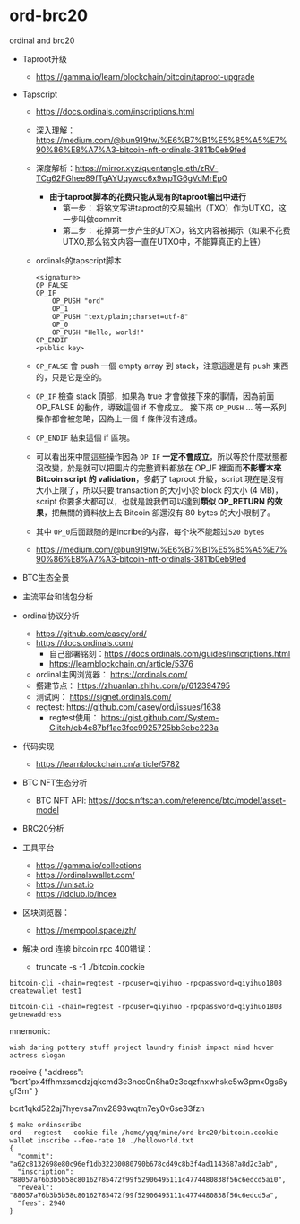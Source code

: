 # ord-brc20
ordinal and brc20

- Taproot升级
  - https://gamma.io/learn/blockchain/bitcoin/taproot-upgrade
- Tapscript
  - https://docs.ordinals.com/inscriptions.html
  - 深入理解： https://medium.com/@bun919tw/%E6%B7%B1%E5%85%A5%E7%90%86%E8%A7%A3-bitcoin-nft-ordinals-3811b0eb9fed
  - 深度解析：https://mirror.xyz/quentangle.eth/zRV-TCg62FGhee89fTgAYUqywcc6x9wpTG6gVdMrEp0
    - **由于taproot脚本的花费只能从现有的taproot输出中进行**
      - 第一步： 将铭文写进taproot的交易输出（TXO）作为UTXO，这一步叫做commit
      - 第二步： 花掉第一步产生的UTXO，铭文内容被揭示（如果不花费UTXO,那么铭文内容一直在UTXO中，不能算真正的上链）
  - ordinals的tapscript脚本
    ```
    <signature>
    OP_FALSE
    OP_IF
        OP_PUSH "ord"
        OP_1
        OP_PUSH "text/plain;charset=utf-8"
        OP_0
        OP_PUSH "Hello, world!"
    OP_ENDIF
    <public key>
    ```
  - `OP_FALSE` 會 push 一個 empty array 到 stack，注意這邊是有 push 東西的，只是它是空的。
  -  `OP_IF` 檢查 stack 頂部，如果為 true 才會做接下來的事情，因為前面 OP_FALSE 的動作，導致這個 if 不會成立。
    接下來 `OP_PUSH` … 等一系列操作都會被忽略，因為上一個 if 條件沒有達成。
  - `OP_ENDIF` 結束這個 if 區塊。
  - 可以看出來中間這些操作因為 `OP_IF` **一定不會成立**，所以等於什麼狀態都沒改變，於是就可以把圖片的完整資料都放在 OP_IF 裡面而**不影響本來 Bitcoin script 的 validation**，多虧了 taproot 升級，script 現在是沒有大小上限了，所以只要 transaction 的大小小於 block 的大小 (4 MB)，script 你要多大都可以，也就是說我們可以達到**類似 OP_RETURN 的效果**，把無關的資料放上去 Bitcoin 卻還沒有 80 bytes 的大小限制了。
  - 其中 `OP_0`后面跟随的是incribe的内容，每个块不能超过`520 bytes`

  - https://medium.com/@bun919tw/%E6%B7%B1%E5%85%A5%E7%90%86%E8%A7%A3-bitcoin-nft-ordinals-3811b0eb9fed
- BTC生态全景
- 主流平台和钱包分析
- ordinal协议分析
  - https://github.com/casey/ord/
  - https://docs.ordinals.com/
    - 自己部署铭刻：https://docs.ordinals.com/guides/inscriptions.html
    - https://learnblockchain.cn/article/5376
  - ordinal主网浏览器： https://ordinals.com/
  - 搭建节点： https://zhuanlan.zhihu.com/p/612394795
  - 测试网： https://signet.ordinals.com/
  - regtest: https://github.com/casey/ord/issues/1638
    - regtest使用：  https://gist.github.com/System-Glitch/cb4e87bf1ae3fec9925725bb3ebe223a
- 代码实现
  - https://learnblockchain.cn/article/5782
- BTC NFT生态分析
  - BTC NFT API: https://docs.nftscan.com/reference/btc/model/asset-model
- BRC20分析
- 工具平台
  - https://gamma.io/collections
  - https://ordinalswallet.com/
  - https://unisat.io
  - https://idclub.io/index



- 区块浏览器：
  - https://mempool.space/zh/

- 解决 ord  连接 bitcoin rpc 400错误：
  - truncate -s -1 ./bitcoin.cookie


```
bitcoin-cli -chain=regtest -rpcuser=qiyihuo -rpcpassword=qiyihuo1808 createwallet test1

bitcoin-cli -chain=regtest -rpcuser=qiyihuo -rpcpassword=qiyihuo1808 getnewaddress
```



mnemonic:
```
wish daring pottery stuff project laundry finish impact mind hover actress slogan
```

receive
{
  "address": "bcrt1px4ffhmxsmcdzjqkcmd3e3nec0n8ha9z3cqzfnxwhske5w3pmx0gs6ygf3m"
}

bcrt1qkd522aj7hyevsa7mv2893wqtm7ey0v6se83fzn


```
$ make ordinscribe
ord --regtest --cookie-file /home/yqq/mine/ord-brc20/bitcoin.cookie wallet inscribe --fee-rate 10 ./helloworld.txt
{
  "commit": "a62c8132698e80c96ef1db32230080790b678cd49c8b3f4ad1143687a8d2c3ab",
  "inscription": "88057a76b3b5b58c80162785472f99f52906495111c4774480838f56c6edcd5ai0",
  "reveal": "88057a76b3b5b58c80162785472f99f52906495111c4774480838f56c6edcd5a",
  "fees": 2940
}
```
